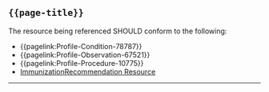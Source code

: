 ## <code>{{page-title}}</code>

The resource being referenced SHOULD conform to the following:
- {{pagelink:Profile-Condition-78787}}
- {{pagelink:Profile-Observation-67521}}
- {{pagelink:Profile-Procedure-10775}}
- [ImmunizationRecommendation Resource](https://www.hl7.org/fhir/r4/immunizationrecommendation.html)

---